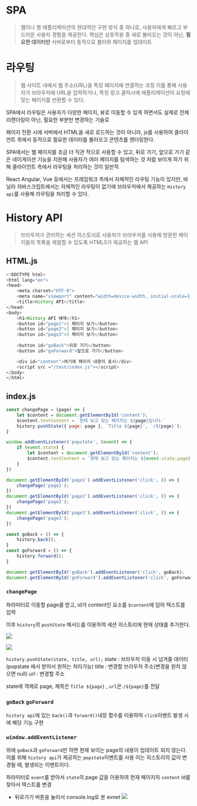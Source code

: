 # SPA
> 웹이나 웬 애플리케이션의 현대적인 구현 방식 중 하나로, 사용자에게 빠르고 부드러운 사용자 경험을 제공한다. 
> 핵심은 상호작용 중 새로 불러오는 것이 아닌, **필요한 데이터만** 서버로부터 동적으로 불러와 페이지를 업데이트


# 라우팅
> 웹 사이트 내에서 웹 주소(URL)을 특정 페이지에 연결하는 과정
> 이를 통해 사용자가 브라우저에 URL을 입력하거나, 특정 링크 클릭시에 애플리케이션이 요청에 맞는 페이지를 반환할 수 있다.

SPA에서 라우팅은 사용자가 다양한 페이지, 뷰로 이동할 수 있게 하면서도 실제로 전체 리렌더링이 아닌, 필요한 부분만 변경하는 기술로 

페이지 전환 시에 서버에서 HTML을 새로 로드하는 것이 아니라, js를 사용하여 클라이언트 측에서 동적으로 필요한 데이터를 불러오고 콘텐츠를 렌더링한다.

SPA에서는 웹 페이지를 조금 더 직관 적으로 사용할 수 있고, 뒤로 가기, 앞으로 가기 같은 네이게이션 기능을 지원해 사용자가 여러 페이지를 탐색하는 것 처럼 보이게 하기 위해 클라이언트 측에서 라우팅을 처리하는 것이 일반적

React Angular, Vue 등에서는 프레임워크 측에서 자체적인 라우팅 기능이 있지만, 바닐라 자바스크립트에서는 자체적인 라우팅이 없기에 브라우저에서 제공하는 `History api`를 사용해 라우팅을 처리할 수 있다.

# History API
> 브라우저가 관리하는 세션 히스토리로 사용자가 브라우저를 사용해 방문한 페이지들의 목록을 제얼할 수 있도록 HTML5가 제공하는 웹 API

## HTML.js
```js
<!DOCTYPE html>
<html lang="en">
<head>
    <meta charset="UTF-8">
    <meta name="viewport" content="width=device-width, initial-scale=1.0">
    <title>History API</title>
</head>
<body>
    <h1>History API 예제</h1>
    <button id="page1">1 페이지 보기</button>
    <button id="page2">2 페이지 보기</button>
    <button id="page3">3 페이지 보기</button>
    
    <button id="goBack">뒤로 가기</button>
    <button id="goForward">앞으로 가기</button>

    <div id="content">여기에 페이지 내용이 표시</div>
    <script src ="/test/index.js"></script>
</body>
</html>
```

## index.js
```js
const changePage = (page) => {
    let $content = document.getElementById('content');
    $content.textContent = `현재 보고 있는 페이지는 ${page}입니다.`
    history.pushState({ page: page }, `Title ${page}`, `/${page}`);
}

window.addEventListener('popstate', (event) => {
    if (event.state) {
        let $content = document.getElementById('content');
        $content.textContent = `현재 보고 있는 페이지는 ${event.state.page} 입니다.`;
    }
})

document.getElementById('page1').addEventListener('click', () => {
    changePage('page1');
})
document.getElementById('page2').addEventListener('click', () => {
    changePage('page2');
})
document.getElementById('page3').addEventListener('click', () => {
    changePage('page3');
})

const goBack = () => {
    history.back();
}
const goForward = () => {
    history.forward();
}

document.getElementById('goBack').addEventListener('click', goBack);
document.getElementById('goForward').addEventListener('click', goForward);
```

### `changePage`
파라미터로 이동할 page를 받고, id가 content인 요소를 `$content`에 담아 텍스트를 입력

이후 `history`의 `pushState` 메서드를 이용하여 세션 히스토리에 현재 상태를 추가한다.

![](https://i.imgur.com/qFjgmdC.png)

![](https://i.imgur.com/CdlDxDt.png)

`history.pushState(state, title, url);`
state : 브라우저 이동 시 넘겨줄 데이터(popstate 에서 받아서 원하는 처리가능)
title : 변경할 브라우저 주소(변경을 원치 않으면 null)
url : 변경할 주소

state에 객체로 page, 제목은 `Title ${page}` , `url`은 `/${page}`를 전달

### `goBack` `goForward`

`history api`에 있는 `back()`과 `forward()`내장 함수를 이용하여 `click`이벤트 발생 시에 해당 기능 구현

### `window.addEventListener`

위에 `goBack`과 `goForward`만 하면 현재 보이는 page의 내용이 업데이트 되지 않는다.
이를 위해 `history api`가 제공하는 `popstate`이벤트를 사용
이는 히스토리의 값이 변경될 때, 발생되는 이벤트이다.

파라미터로 `event`를 받아서 `state`의 page 값을 이용하여 현재 페이지의 `content` id를 찾아서 텍스트를 변경

- 뒤로가기 버튼을 눌러서 console.log로 본 evnet
![](https://i.imgur.com/dCu0xvH.png)
